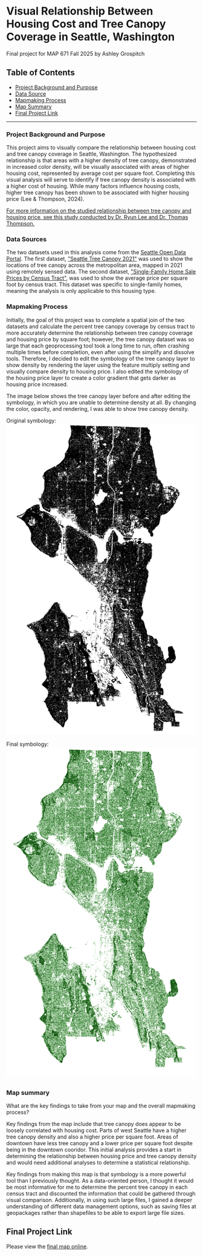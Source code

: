 # Visual Relationship Between Housing Cost and Tree Canopy Coverage in Seattle, Washington

Final project for MAP 671 Fall 2025 by Ashley Grospitch

## Table of Contents

- [Project Background and Purpose](#project-background-and-purpose)
- [Data Source](#data-source)
- [Mapmaking Process](#mapmaking-process)
- [Map Summary](#map-summary)
- [Final Project Link](#final-project-link)

***

### Project Background and Purpose

This project aims to visually compare the relationship between housing cost and tree canopy coverage in Seattle, Washington. The hypothesized relationship is that areas with a higher density of tree canopy, demonstrated in increased color density, will be visually associated with areas of higher housing cost, represented by average cost per square foot. Completing this visual analysis will serve to identify if tree canopy density is associated with a higher cost of housing. While many factors influence housing costs, higher tree canopy has been shown to be associated with higher housing price (Lee & Thompson, 2024).

[For more information on the studied relationship between tree canopy and housing price, see this study conducted by Dr. Ryun Lee and Dr. Thomas Thompson.](https://doi.org/10.1080/19498276.2025.2461833)

### Data Sources

The two datasets used in this analysis come from the [Seattle Open Data Portal](https://data.seattle.gov/). The first dataset, ["Seattle Tree Canopy 2021"](https://data-seattlecitygis.opendata.arcgis.com/datasets/SeattleCityGIS::seattle-tree-canopy-2021/about) was used to show the locations of tree canopy across the metropolitan area, mapped in 2021 using remotely sensed data. The second dataset, ["Single-Family Home Sale Prices by Census Tract"](https://data-seattlecitygis.opendata.arcgis.com/datasets/SeattleCityGIS::single-family-home-sale-prices-by-census-tract/about), was used to show the average price per square foot by census tract. This dataset was specific to single-family homes, meaning the analysis is only applicable to this housing type. 

### Mapmaking Process

Initially, the goal of this project was to complete a spatial join of the two datasets and calculate the percent tree canopy coverage by census tract to more accurately determine the relationship between tree canopy coverage and housing price by square foot; however, the tree canopy dataset was so large that each geoprocessing tool took a long time to run, often crashing multiple times before completion, even after using the simplify and dissolve tools. Therefore, I decided to edit the symbology of the tree canopy layer to show density by rendering the layer using the feature multiply setting and visually compare density to housing price. I also edited the symbology of the housing price layer to create a color gradient that gets darker as housing price increased. 

The image below shows the tree canopy layer before and after editing the symbology, in which you are unable to determine density at all. By changing the color, opacity, and rendering, I was able to show tree canopy density.

Original symbology:
![Original symbology](Original_symbology.png)

Final symbology:
![Final symbology](Final_symbology.png)

### Map summary

What are the key findings to take from your map and the overall mapmaking process?

Key findings from the map include that tree canopy does appear to be loosely correlated with housing cost. Parts of west Seattle have a higher tree canopy density and also a higher price per square foot. Areas of downtown have less tree canopy and a lower price per square foot despite being in the downtown cooridor. This initial analysis provides a start in determining the relationship between housing price and tree canopy density and would need additional analyses to determine a statistical relationship. 

Key findings from making this map is that symbology is a more powerful tool than I previously thought. As a data-oriented person, I thought it would be most informative for me to determine the percent tree canopy in each census tract and discounted the information that could be gathered through visual comparison. Additionally, in using such large files, I gained a deeper understanding of different data management options, such as saving files at geopackages rather than shapefiles to be able to export large file sizes. 

## Final Project Link

Please view the [final map online](https://github.com/amgr294/map-671-final-project-amgr294/blob/main/index.html). 
